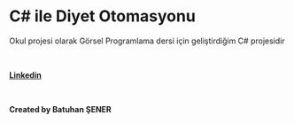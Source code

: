 # C# ile Diyet Otomasyonu
<p>Okul projesi olarak Görsel Programlama dersi için geliştirdiğim C# projesidir</p>
<br/>
  <p><b><a href="https://www.linkedin.com/in/senerbatuhan/">Linkedin</a></b></p>
<br/>
<p><b>Created by Batuhan ŞENER</b></p>
<br/>
